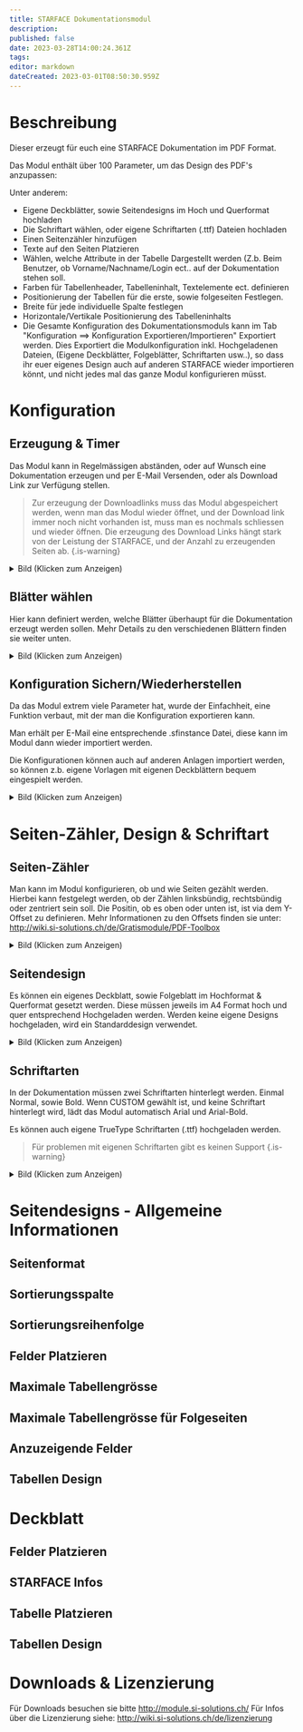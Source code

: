 ```yaml
---
title: STARFACE Dokumentationsmodul
description: 
published: false
date: 2023-03-28T14:00:24.361Z
tags: 
editor: markdown
dateCreated: 2023-03-01T08:50:30.959Z
---
```


# Beschreibung

Dieser erzeugt für euch eine STARFACE Dokumentation im PDF Format.

Das Modul enthält über 100 Parameter, um das Design des PDF's anzupassen:

Unter anderem:

- Eigene Deckblätter, sowie Seitendesigns im Hoch und Querformat hochladen
- Die Schriftart wählen, oder eigene Schriftarten (.ttf) Dateien hochladen
- Einen Seitenzähler hinzufügen
- Texte auf den Seiten Platzieren
- Wählen, welche Attribute in der Tabelle Dargestellt werden (Z.b. Beim Benutzer, ob Vorname/Nachname/Login ect.. auf der Dokumentation stehen soll.
- Farben für Tabellenheader, Tabelleninhalt, Textelemente ect. definieren
- Positionierung der Tabellen für die erste, sowie folgeseiten Festlegen.
- Breite für jede individuelle Spalte festlegen
- Horizontale/Vertikale Positionierung des Tabelleninhalts
- Die Gesamte Konfiguration des Dokumentationsmoduls kann im Tab "Konfiguration ==> Konfiguration Exportieren/Importieren" Exportiert werden. Dies Exportiert die Modulkonfiguration inkl. Hochgeladenen Dateien, (Eigene Deckblätter, Folgeblätter, Schriftarten usw..), so dass ihr euer eigenes Design auch auf anderen STARFACE wieder importieren könnt, und nicht jedes mal das ganze Modul konfigurieren müsst.

# Konfiguration

## Erzeugung & Timer

Das Modul kann in Regelmässigen abständen, oder auf Wunsch eine Dokumentation erzeugen und per E-Mail Versenden, oder als Download Link zur Verfügung stellen.

> Zur erzeugung der Downloadlinks muss das Modul abgespeichert werden, wenn man das Modul wieder öffnet, und der Download link immer noch nicht vorhanden ist, muss man es nochmals schliessen und wieder öffnen.
Die erzeugung des Download Links hängt stark von der Leistung der STARFACE, und der Anzahl zu erzeugenden Seiten ab.
{.is-warning}

<details>
  <summary>Bild (Klicken zum Anzeigen)</summary>
  
  ![1.png](/uploads/documentation/1.png)
  
  </details>

## Blätter wählen
Hier kann definiert werden, welche Blätter überhaupt für die Dokumentation erzeugt werden sollen.
Mehr Details zu den verschiedenen Blättern finden sie weiter unten.


<details>
  <summary>Bild (Klicken zum Anzeigen)</summary>
  
  ![2.png](/uploads/documentation/2.png)
  
  </details>

## Konfiguration Sichern/Wiederherstellen

Da das Modul extrem viele Parameter hat, wurde der Einfachheit, eine Funktion verbaut, mit der man die Konfiguration exportieren kann.

Man erhält per E-Mail eine entsprechende .sfinstance Datei, diese kann im Modul dann wieder importiert werden.

Die Konfigurationen können auch auf anderen Anlagen importiert werden, so können z.b. eigene Vorlagen mit eigenen Deckblättern bequem eingespielt werden.


<details>
  <summary>Bild (Klicken zum Anzeigen)</summary>
  
  ![3.png](/uploads/documentation/3.png)
  
  </details>

# Seiten-Zähler, Design & Schriftart

## Seiten-Zähler
Man kann im Modul konfigurieren, ob und wie Seiten gezählt werden.
Hierbei kann festgelegt werden, ob der Zählen linksbündig, rechtsbündig oder zentriert sein soll.
Die Positin, ob es oben oder unten ist, ist via dem Y-Offset zu definieren. Mehr Informationen zu den Offsets finden sie unter: http://wiki.si-solutions.ch/de/Gratismodule/PDF-Toolbox


<details>
  <summary>Bild (Klicken zum Anzeigen)</summary>
	
  ![4.PNG](/uploads/documentation/4.PNG)
 	<br/>
	![5.PNG](/uploads/documentation/5.PNG)

  </details>
  
## Seitendesign

Es können ein eigenes Deckblatt, sowie Folgeblatt im Hochformat & Querformat gesetzt werden.
Diese müssen jeweils im A4 Format hoch und quer entsprechend Hochgeladen werden.
Werden keine eigene Designs hochgeladen, wird ein Standarddesign verwendet.

  <details>
  <summary>Bild (Klicken zum Anzeigen)</summary>
  
  ![6.png](/uploads/documentation/6.png)
  
  Links Vorlage , Rechts Ergebnis
  
  ![7.png](/uploads/documentation/7.png)
  
  </details>
  
 ## Schriftarten 
 
In der Dokumentation müssen zwei Schriftarten hinterlegt werden. Einmal Normal, sowie Bold.
Wenn CUSTOM gewählt ist, und keine Schriftart hinterlegt wird, lädt das Modul automatisch Arial und Arial-Bold.

Es können auch eigene TrueType Schriftarten (.ttf) hochgeladen werden. 

> Für problemen mit eigenen Schriftarten gibt es keinen Support
{.is-warning}

 
  <details>
  <summary>Bild (Klicken zum Anzeigen)</summary>
  
  ![8.png](/uploads/documentation/8.png)
  
  </details>

# Seitendesigns - Allgemeine Informationen
## Seitenformat
## Sortierungsspalte
## Sortierungsreihenfolge
## Felder Platzieren
## Maximale Tabellengrösse
## Maximale Tabellengrösse für Folgeseiten
## Anzuzeigende Felder
## Tabellen Design

# Deckblatt

## Felder Platzieren

## STARFACE Infos

## Tabelle Platzieren

## Tabellen Design
  
  
# Downloads & Lizenzierung
Für Downloads besuchen sie bitte http://module.si-solutions.ch/
Für Infos über die Lizenzierung siehe: http://wiki.si-solutions.ch/de/lizenzierung